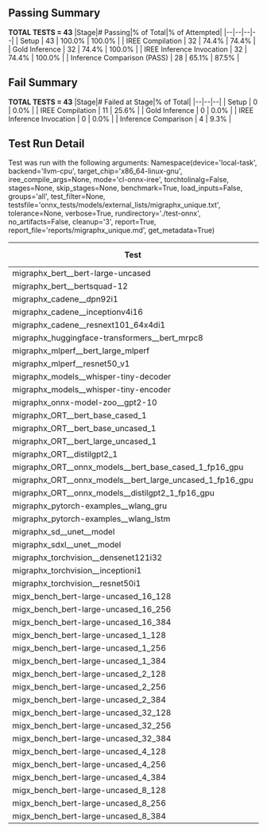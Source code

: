 ## Passing Summary

**TOTAL TESTS = 43**
|Stage|# Passing|% of Total|% of Attempted|
|--|--|--|--|
| Setup | 43 | 100.0% | 100.0% |
| IREE Compilation | 32 | 74.4% | 74.4% |
| Gold Inference | 32 | 74.4% | 100.0% |
| IREE Inference Invocation | 32 | 74.4% | 100.0% |
| Inference Comparison (PASS) | 28 | 65.1% | 87.5% |
## Fail Summary

**TOTAL TESTS = 43**
|Stage|# Failed at Stage|% of Total|
|--|--|--|
| Setup | 0 | 0.0% |
| IREE Compilation | 11 | 25.6% |
| Gold Inference | 0 | 0.0% |
| IREE Inference Invocation | 0 | 0.0% |
| Inference Comparison | 4 | 9.3% |
## Test Run Detail
Test was run with the following arguments:
Namespace(device='local-task', backend='llvm-cpu', target_chip='x86_64-linux-gnu', iree_compile_args=None, mode='cl-onnx-iree', torchtolinalg=False, stages=None, skip_stages=None, benchmark=True, load_inputs=False, groups='all', test_filter=None, testsfile='onnx_tests/models/external_lists/migraphx_unique.txt', tolerance=None, verbose=True, rundirectory='./test-onnx', no_artifacts=False, cleanup='3', report=True, report_file='reports/migraphx_unique.md', get_metadata=True)

| Test | Exit Status | Mean Benchmark Time (ms) | Notes |
|--|--|--|--|
| migraphx_bert__bert-large-uncased | PASS | 554.565811684976 | |
| migraphx_bert__bertsquad-12 | compilation | None | |
| migraphx_cadene__dpn92i1 | PASS | 172.84430571210882 | |
| migraphx_cadene__inceptionv4i16 | PASS | 5490.126445268591 | |
| migraphx_cadene__resnext101_64x4di1 | PASS | 330.4054314891497 | |
| migraphx_huggingface-transformers__bert_mrpc8 | PASS | 529.8572778701782 | |
| migraphx_mlperf__bert_large_mlperf | Numerics | 466.44156410669285 | |
| migraphx_mlperf__resnet50_v1 | PASS | 335.5489222643276 | |
| migraphx_models__whisper-tiny-decoder | PASS | 57.83894068251053 | |
| migraphx_models__whisper-tiny-encoder | Numerics | 207.7362811606791 | |
| migraphx_onnx-model-zoo__gpt2-10 | compilation | None | |
| migraphx_ORT__bert_base_cased_1 | compilation | None | |
| migraphx_ORT__bert_base_uncased_1 | compilation | None | |
| migraphx_ORT__bert_large_uncased_1 | compilation | None | |
| migraphx_ORT__distilgpt2_1 | compilation | None | |
| migraphx_ORT__onnx_models__bert_base_cased_1_fp16_gpu | compilation | None | |
| migraphx_ORT__onnx_models__bert_large_uncased_1_fp16_gpu | compilation | None | |
| migraphx_ORT__onnx_models__distilgpt2_1_fp16_gpu | compilation | None | |
| migraphx_pytorch-examples__wlang_gru | PASS | 63.9868404250592 | |
| migraphx_pytorch-examples__wlang_lstm | PASS | 25.92248200814713 | |
| migraphx_sd__unet__model | import_model | None | |
| migraphx_sdxl__unet__model | import_model | None | |
| migraphx_torchvision__densenet121i32 | PASS | 1608.666479587555 | |
| migraphx_torchvision__inceptioni1 | PASS | 217.40959072485566 | |
| migraphx_torchvision__resnet50i1 | PASS | 96.33099388641615 | |
| migx_bench_bert-large-uncased_16_128 | PASS | 1699.7734047472477 | |
| migx_bench_bert-large-uncased_16_256 | PASS | 5421.512705894808 | |
| migx_bench_bert-large-uncased_16_384 | Numerics | 9663.12059915314 | |
| migx_bench_bert-large-uncased_1_128 | PASS | 363.9288301734875 | |
| migx_bench_bert-large-uncased_1_256 | PASS | 269.9578747463723 | |
| migx_bench_bert-large-uncased_1_384 | PASS | 372.2086753696203 | |
| migx_bench_bert-large-uncased_2_128 | PASS | 245.4621483468347 | |
| migx_bench_bert-large-uncased_2_256 | PASS | 431.956247271349 | |
| migx_bench_bert-large-uncased_2_384 | PASS | 660.8370592196782 | |
| migx_bench_bert-large-uncased_32_128 | PASS | 5020.418555786212 | |
| migx_bench_bert-large-uncased_32_256 | PASS | 13765.58241713792 | |
| migx_bench_bert-large-uncased_32_384 | Numerics | 23068.16536032905 | |
| migx_bench_bert-large-uncased_4_128 | PASS | 421.89135231698555 | |
| migx_bench_bert-large-uncased_4_256 | PASS | 787.4373514205217 | |
| migx_bench_bert-large-uncased_4_384 | PASS | 1232.2346440826852 | |
| migx_bench_bert-large-uncased_8_128 | PASS | 752.8721541166306 | |
| migx_bench_bert-large-uncased_8_256 | PASS | 1705.833743326366 | |
| migx_bench_bert-large-uncased_8_384 | PASS | 3483.7681415180364 | |
